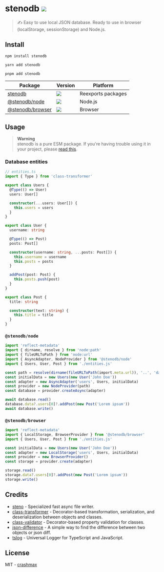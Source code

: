 # stenodb [![](https://img.shields.io/npm/v/stenodb)](https://www.npmjs.org/package/stenodb)

> ✍ Easy to use local JSON database. Ready to use in browser (localStorage, sessionStorage) and Node.js.

## Install

```sh
npm install stenodb
```

```sh
yarn add stenodb
```

```sh
pnpm add stenodb
```

| Package | Version | Platform |
| ------- | ------ | ----------- |
| [stenodb](./packages/stenodb) | [![](https://img.shields.io/npm/v/stenodb)](https://npm.im/stenodb) | Reexports packages |
| [@stenodb/node](./packages/node) | [![](https://img.shields.io/npm/v/@stenodb/node)](https://npm.im/@stenodb/node) | Node.js |
| [@stenodb/browser](./packages/browser) | [![](https://img.shields.io/npm/v/@stenodb/browser)](https://npm.im/@stenodb/browser) | Browser |

## Usage

> **Warning**\
> stenodb is a pure ESM package. If you're having trouble using it in your project, please [read this](https://gist.github.com/sindresorhus/a39789f98801d908bbc7ff3ecc99d99c).

### Database entities
```typescript
// entities.ts
import { Type } from 'class-transformer'

export class Users {
  @Type(() => User)
  users: User[]

  constructor(...users: User[]) {
    this.users = users
  }
}

export class User {
  username: string

  @Type(() => Post)
  posts: Post[]

  constructor(username: string, ...posts: Post[]) {
    this.username = username
    this.posts = posts
  }

  addPost(post: Post) {
    this.posts.push(post)
  }
}

export class Post {
  title: string

  constructor(text: string) {
    this.title = title
  }
}
```

### `@stenodb/node`

```typescript
import 'reflect-metadata'
import { dirname, resolve } from 'node:path'
import { fileURLToPath } from 'node:url'
import { AsyncAdapter, NodeProvider } from '@stenodb/node'
import { Users, User, Post } from './entities.js'

const path = resolve(dirname(fileURLToPath(import.meta.url)), '..', 'database')
const initialData = new Users(new User('John Doe'))
const adapter = new AsyncAdapter('users', Users, initialData)
const provider = new NodeProvider(path)
const database = provider.createAsync(adapter)

await database.read()
database.data?.users[0]?.addPost(new Post('Lorem ipsum'))
await database.write()
```

### `@stenodb/browser`
```typescript
import 'reflect-metadata'
import { LocalStorage, BrowserProvider } from '@stenodb/browser'
import { Users, User, Post } from './entities.js'

const initialData = new Users(new User('John Doe'))
const adapter = new LocalStorage('users', Users, initialData)
const provider = new BrowserProvider()
const storage = provider.create(adapter)

storage.read()
storage.data?.users[0]?.addPost(new Post('Lorem ipsum'))
storage.write()
```

## Credits

- [steno](https://github.com/typicode/steno) - Specialized fast async file writer.
- [class-transformer](https://github.com/typestack/class-transformer) - Decorator-based transformation, serialization, and deserialization between objects and classes.
- [class-validator](https://github.com/typestack/class-validator) - Decorator-based property validation for classes.
- [json-difference](https://github.com/lukascivil/json-difference) - A simple way to find the difference between two objects or json diff.
- [tslog](https://github.com/fullstack-build/tslog) - Universal Logger for TypeScript and JavaScript.

## License

MIT - [crashmax](https://github.com/crashmax-dev)
